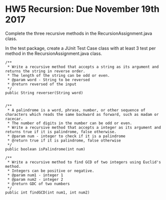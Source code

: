 # HW5 Recursion: Due November 19th 2017

Complete the three recursive methods in the RecursionAssignment.java class. 

In the test package, create a JUnit Test Case class with at least 3 test per method in the RecursionAssignment.java class.

	/**
	 * Write a recursive method that accepts a string as its argument and returns the string in reverse order.
	 * The length of the string can be odd or even.
	 * @param word - String to be reversed
	 * @return reversed of the input 
	 */
	public String reverser(String word)
  
  
	/**
	 * A palindrome is a word, phrase, number, or other sequence of characters which reads the same backward as forward, such as madam or racecar.
	 * The number of digits in the number can be odd or even.
	 * Write a recursive method that accepts a integer as its argument and returns true if it is palindrome, false otherwise.
	 * @param num - integer to check if it is a palindrome
	 * @return true if it is palindrome, false otherwise
	 */
	public boolean isPalindrome(int num)
  
  	/**
	 * Write a recursive method to find GCD of two integers using Euclid's method. 
	 * Integers can be positive or negative. 
	 * @param num1 - integer 1
	 * @param num2 - integer 2
	 * @return GDC of two numbers
	 */
	public int findGCD(int num1, int num2)
  
